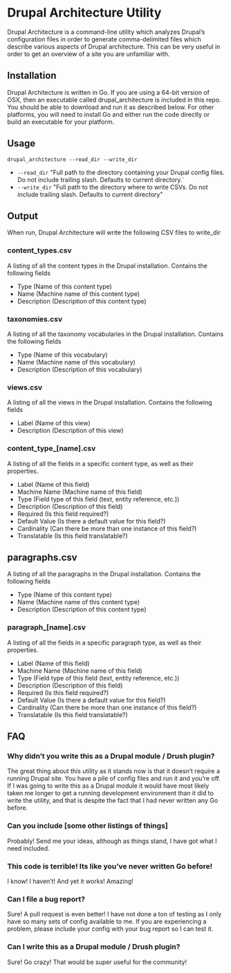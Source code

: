 # Drupal Architecture Utility

Drupal Architecture is a command-line utility which analyzes Drupal’s configuration files in order to generate comma-delimited files which describe various aspects of Drupal architecture. This can be very useful in order to get an overview of a site you are unfamiliar with. 

## Installation
Drupal Architecture is written in Go. If you are using a 64-bit version of OSX, then an executable called drupal_architecture is included in this repo. You should be able to download and run it as described below. For other platforms, you will need to install Go and either run the code directly or build an executable for your platform.

## Usage
```shell
drupal_architecture --read_dir --write_dir
```
- `--read_dir` "Full path to the directory containing your Drupal config files. Do not include trailing slash. Defaults to current directory.` 
- `--write_dir` "Full path to the directory where to write CSVs. Do not include trailing slash. Defaults to current directory"

## Output
When run, Drupal Architecture will write the following CSV files to write_dir

### content_types.csv
A listing of all the content types in the Drupal installation. Contains the following fields

- Type (Name of this content type)
- Name (Machine name of this content type)
- Description (Description of this content type)

### taxonomies.csv
A listing of all the taxonomy vocabularies in the Drupal installation. Contains the following fields

- Type (Name of this vocabulary)
- Name (Machine name of this vocabulary)
- Description (Description of this vocabulary)

### views.csv
A listing of all the views in the Drupal installation. Contains the following fields

- Label (Name of this view)
- Description (Description of this view)

### content_type_[name].csv
A listing of all the fields in a specific content type, as well as their properties.

- Label (Name of this field)
- Machine Name (Machine name of this field)
- Type (Field type of this field (text, entity reference, etc.))
- Description (Description of this field)
- Required (Is this field required?)
- Default Value (Is there a default value for this field?)
- Cardinality (Can there be more than one instance of this field?)
- Translatable (Is this field translatable?)

## paragraphs.csv
A listing of all the paragraphs in the Drupal installation. Contains the following fields

- Type (Name of this content type)
- Name (Machine name of this content type)
- Description (Description of this content type)

### paragraph_[name].csv
A listing of all the fields in a specific paragraph type, as well as their properties.

- Label (Name of this field)
- Machine Name (Machine name of this field)
- Type (Field type of this field (text, entity reference, etc.))
- Description (Description of this field)
- Required (Is this field required?)
- Default Value (Is there a default value for this field?)
- Cardinality (Can there be more than one instance of this field?)
- Translatable (Is this field translatable?)

## FAQ
### Why didn’t you write this as a Drupal module / Drush plugin?
The great thing about this utility as it stands now is that it doesn’t require a running Drupal site. You have a pile of config files and run it and you’re off. If I was going to write this as a Drupal module it would have most likely taken me longer to get a running development environment than it did to write the utility, and that is despite the fact that I had never written any Go before.

### Can you include [some other listings of things]
Probably! Send me your ideas, although as things stand, I have got what I need included.

### This code is terrible! Its like you’ve never written Go before!
I know! I haven’t! And yet it works! Amazing!

### Can I file a bug report? 
Sure! A pull request is even better! I have not done a ton of testing as I only have so many sets of config available to me. If you are experiencing a problem, please include your config with your bug report so I can test it.

### Can I write this as a Drupal module / Drush plugin?
Sure! Go crazy! That would be super useful for the community!